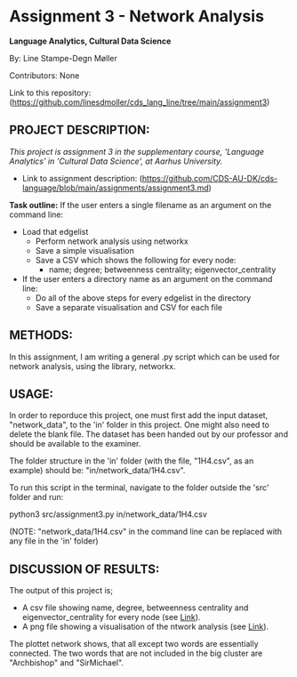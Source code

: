 # Assignment 3 - Network Analysis
**Language Analytics, Cultural Data Science**

By: Line Stampe-Degn Møller

Contributors: None

Link to this repository: (https://github.com/linesdmoller/cds_lang_line/tree/main/assignment3)

## PROJECT DESCRIPTION:
*This project is assignment 3 in the supplementary course, 'Language Analytics' in 'Cultural Data Science', at Aarhus University.*
- Link to assignment description: (https://github.com/CDS-AU-DK/cds-language/blob/main/assignments/assignment3.md)

**Task outline:**
If the user enters a single filename as an argument on the command line:
- Load that edgelist
  - Perform network analysis using networkx
  - Save a simple visualisation
  - Save a CSV which shows the following for every node:
    - name; degree; betweenness centrality; eigenvector_centrality
- If the user enters a directory name as an argument on the command line:
  - Do all of the above steps for every edgelist in the directory
  - Save a separate visualisation and CSV for each file

## METHODS:

In this assignment, I am writing a general .py script which can be used for network analysis, using the library, networkx.

## USAGE:
In order to reporduce this project, one must first add the input dataset, "network_data", to the 'in' folder in this project. One might also need to delete the blank file.
The dataset has been handed out by our professor and should be available to the examiner.

The folder structure in the 'in' folder (with the file, "1H4.csv", as an example) should be: "in/network_data/1H4.csv".

To run this script in the terminal, navigate to the folder outside the 'src' folder and run:

python3 src/assignment3.py in/network_data/1H4.csv

(NOTE: "network_data/1H4.csv" in the command line can be replaced with any file in the 'in' folder)

## DISCUSSION OF RESULTS:
The output of this project is;
- A csv file showing name, degree, betweenness centrality and eigenvector_centrality for every node (see [Link](https://github.com/linesdmoller/cds_lang_line/blob/main/assignment2/out/fake_news_dataframe.csv)).
- A png file showing a visualisation of the ntwork analysis (see [Link](https://github.com/linesdmoller/cds_lang_line/blob/main/assignment3/out/network.png)).

The plottet network shows, that all except two words are essentially connected. The two words that are not included in the big cluster are "Archbishop" and "SirMichael".

